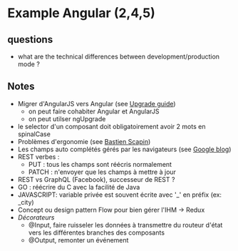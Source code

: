 # Example Angular (2,4,5)

## questions

- what are the technical differences between development/production mode ?

## Notes

- Migrer d'AngularJS vers Angular (see [Upgrade guide](https://angular.io/guide/upgrade))
    - on peut faire cohabiter Angular et AngularJS
    - on peut utilser ngUpgrade
- le selector d'un composant doit obligatoirement avoir 2 mots en spinalCase
- Problèmes d'ergonomie (see [Bastien Scapin](https://blocnotes.iergo.fr/concevoir/les-criteres-heuristiques-de-bastien-et-scapin/))
- Les champs auto complétés gérés par les navigateurs (see [Google blog](https://developers.google.com/web/updates/2015/06/checkout-faster-with-autofill))
- REST verbes :
    - PUT : tous les champs sont réécris normalement
    - PATCH : n'envoyer que les champs à mettre à jour
- REST vs GraphQL (Facebook), successeur de REST ?
- GO : réécrire du C avec la facilité de Java
- JAVASCRIPT: variable privée est souvent écrite avec '_' en préfix (ex: _city)
- Concept ou design pattern Flow pour bien gérer l'IHM -> Redux
- _Décorateurs_
    - @Input, faire ruisseler les données à transmettre du routeur d'état vers les différentes branches des composants 
    - @Output, remonter un événement
